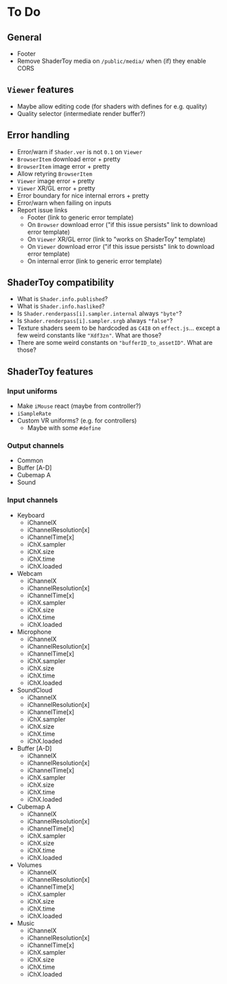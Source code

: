 # To Do

## General

- Footer
- Remove ShaderToy media on `/public/media/` when (if) they enable CORS

## `Viewer` features

- Maybe allow editing code (for shaders with defines for e.g. quality)
- Quality selector (intermediate render buffer?)

## Error handling

- Error/warn if `Shader.ver` is not `0.1` on `Viewer`
- `BrowserItem` download error + pretty
- `BrowserItem` image error + pretty
- Allow retyring `BrowserItem`
- `Viewer` image error + pretty
- `Viewer` XR/GL error + pretty
- Error boundary for nice internal errors + pretty
- Error/warn when failing on inputs
- Report issue links
  - Footer (link to generic error template)
  - On `Browser` download error ("if this issue persists" link to download error
    template)
  - On `Viewer` XR/GL error (link to "works on ShaderToy" template)
  - On `Viewer` download error ("if this issue persists" link to download error
    template)
  - On internal error (link to generic error template)

## ShaderToy compatibility

- What is `Shader.info.published`?
- What is `Shader.info.hasliked`?
- Is `Shader.renderpass[i].sampler.internal` always `"byte"`?
- Is `Shader.renderpass[i].sampler.srgb` always `"false"`?
- Texture shaders seem to be hardcoded as `C4I8` on `effect.js`... except a few
  weird constants like `"Xdf3zn"`. What are those?
- There are some weird constants on `"bufferID_to_assetID"`. What are those?

## ShaderToy features

### Input uniforms

- Make `iMouse` react (maybe from controller?)
- `iSampleRate`
- Custom VR uniforms? (e.g. for controllers)
  - Maybe with some `#define`

### Output channels

- Common
- Buffer [A-D]
- Cubemap A
- Sound

### Input channels

- Keyboard
  - iChannelX
  - iChannelResolution[x]
  - iChannelTime[x]
  - iChX.sampler
  - iChX.size
  - iChX.time
  - iChX.loaded
- Webcam
  - iChannelX
  - iChannelResolution[x]
  - iChannelTime[x]
  - iChX.sampler
  - iChX.size
  - iChX.time
  - iChX.loaded
- Microphone
  - iChannelX
  - iChannelResolution[x]
  - iChannelTime[x]
  - iChX.sampler
  - iChX.size
  - iChX.time
  - iChX.loaded
- SoundCloud
  - iChannelX
  - iChannelResolution[x]
  - iChannelTime[x]
  - iChX.sampler
  - iChX.size
  - iChX.time
  - iChX.loaded
- Buffer [A-D]
  - iChannelX
  - iChannelResolution[x]
  - iChannelTime[x]
  - iChX.sampler
  - iChX.size
  - iChX.time
  - iChX.loaded
- Cubemap A
  - iChannelX
  - iChannelResolution[x]
  - iChannelTime[x]
  - iChX.sampler
  - iChX.size
  - iChX.time
  - iChX.loaded
- Volumes
  - iChannelX
  - iChannelResolution[x]
  - iChannelTime[x]
  - iChX.sampler
  - iChX.size
  - iChX.time
  - iChX.loaded
- Music
  - iChannelX
  - iChannelResolution[x]
  - iChannelTime[x]
  - iChX.sampler
  - iChX.size
  - iChX.time
  - iChX.loaded
